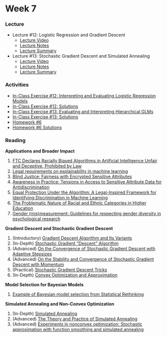 
# Week 7

### Lecture
- Lecture #12: Logistic Regression and Gradient Descent
  - [Lecture Video](https://youtu.be/kqPcV2RQySU)
  - [Lecture Notes](https://github.com/onefishy/am207/blob/master/Lectures/lecture_12_notes.ipynb)
  - [Lecture Summary](https://github.com/onefishy/am207/blob/master/Lectures/lecture_12_summary.ipynb)
- Lecture #13: Stochastic Gradient Descent and Simulated Annealing
  - [Lecture Video](https://youtu.be/aCb-wX_4mWU)
  - [Lecture Notes](https://github.com/onefishy/am207/blob/master/Lectures/lecture_13_notes.ipynb)
  - [Lecture Summary](https://github.com/onefishy/am207/blob/master/Lectures/lecture_13_summary.ipynb)

### Activities
- [In-Class Exercise #12: Interpreting and Evaluating Logistic Regression Models](https://deepnote.com/workspace/weiwei-pan-2902decb-902f-40cc-9fa6-af2e3f31f15b/project/AM207Fall202112-logistic-regression-88207bf5-d87b-4ebc-8463-5acd70f0588e)
- [In-Class Exercise #12: Solutions](https://deepnote.com/workspace/weiwei-pan-2902decb-902f-40cc-9fa6-af2e3f31f15b/project/SolutionsAM207Fall202112-logistic-regression-e718f02c-030c-4031-a347-8b0a93a15b4c/%2FIn-Class%20Exercises%2F12_logistic_regression.ipynb)
- [In-Class Exercise #13: Evaluating and Interpreting Hierarchical GLMs](https://deepnote.com/workspace/weiwei-pan-2902decb-902f-40cc-9fa6-af2e3f31f15b/project/AM207Fall202113-hierarchical-GLM-7b6bd005-61a8-4dac-9979-45a7849ccf24)
- [In-Class Exercise #13: Solutions](https://deepnote.com/workspace/weiwei-pan-2902decb-902f-40cc-9fa6-af2e3f31f15b/project/SolutionsAM207Fall202113-hierarchical-GLM-44e7cdd2-bb21-41bd-b876-04a3063342be/%2FIn-Class%20Exercises%2F13_hierarchical_GLM.ipynb)
- [Homework #6](https://github.com/onefishy/am207/blob/master/HW/AM207_HW6.ipynb)
- [Homework #6 Solutions](https://github.com/onefishy/am207/blob/master/HW/AM207_HW6_Solutions.ipynb)

### Reading
**Applications and Broader Impact**

1.  [FTC Declares Racially Biased Algorithms in Artificial Intelligence Unfair and Deceptive, Prohibited by Law](https://www.lawyerscommittee.org/ftc-declares-racially-biased-algorithms-in-artificial-intelligence-unfair-and-deceptive-prohibited-by-law/)
2.  [Legal requirements on explainability in machine learning](https://link.springer.com/article/10.1007/s10506-020-09270-4)
3.  [Blind Justice: Fairness with Encrypted Sensitive Attributes](https://arxiv.org/pdf/1806.03281.pdf)
4.  [Awareness in Practice: Tensions in Access to Sensitive Attribute Data for Antidiscrimination](https://arxiv.org/pdf/1912.06171.pdf)
5.  [Equal Protection Under the Algorithm: A Legal-Inspired Framework for Identifying Discrimination in Machine Learning](http://Equal%20Protection%20Under%20the%20Algorithm:%20A%20Legal-Inspired%20Framework%20for%20Identifying%20Discrimination%20in%20Machine%20Learning)
6.  [The Problematic Nature of Racial and Ethnic Categories in Higher Education](https://www.equityinhighered.org/resources/ideas-and-insights/the-problematic-nature-of-racial-and-ethnic-categories-in-higher-education/)
7.  [Gender (mis)measurement: Guidelines for respecting gender diversity in psychological research](https://onlinelibrary.wiley.com/doi/full/10.1111/spc3.12506)

**Gradient Descent and Stochastic Gradient Descent** 

1.  (Introductory) [Gradient Descent Algorithm and Its Variants](https://towardsdatascience.com/gradient-descent-algorithm-and-its-variants-10f652806a3)
2.  (In-Depth) [Stochastic Gradient “Descent” Algorithm](https://www.cs.rochester.edu/u/jliu/CSC-576/class-note-10.pdf)
3.  (Advanced) [On the Convergence of Stochastic Gradient Descent with Adaptive Stepsizes](http://proceedings.mlr.press/v89/li19c/li19c.pdf)
4.  (Advanced) [On the Stability and Convergence of Stochastic Gradient Descent with Momentum](https://arxiv.org/pdf/1809.04564.pdf)
5.  (Practical) [Stochastic Gradient Descent Tricks](https://cilvr.cs.nyu.edu/diglib/lsml/bottou-sgd-tricks-2012.pdf)
6.  (In-Depth) [Convex Optimization and Approximation](https://ee227c.github.io/notes/ee227c-notes.pdf)

**Model Selection for Bayesian Models**

1.  [Example of Bayesian model selection from Statistical Rethinking](https://canvas.harvard.edu/courses/93151/files/12906317/download?wrap=1 "Statistical Rethinking Example.pdf")

**Simulated Annealing and Non-Convex Optimization**

1.  (In-Depth) [Simulated Annealing](https://www.mit.edu/~dbertsim/papers/Optimization/Simulated%20annealing.pdf)
2.  (Advanced) [The Theory and Practice of Simulated Annealing](https://link.springer.com/chapter/10.1007/0-306-48056-5_10)
3.  (Advanced) [Experiments in nonconvex optimization: Stochastic approximation with function smoothing and simulated annealing](https://www.sciencedirect.com/science/article/abs/pii/089360809090029K)
